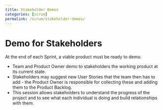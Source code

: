 ```yaml
---
title: Stakeholder Demos
categories: [scrum]
permalink: /scrum/stakeholder-demos/
---
```


# Demo for Stakeholders

At the end of each Sprint, a viable product must be ready to demo.

- Team and Product Owner demo to stakeholders the working product at its current state.
- Stakeholders may suggest new User Stories that the team then has to add - the Product Owner is responsible for collecting these and adding them to the Product Backlog.
- This session allows stakeholders to understand the progress of the project and to see what each individual is doing and build relationships with them.
